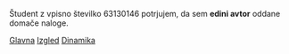 Študent z vpisno številko 63130146 potrjujem, da sem __edini avtor__ oddane domače naloge.

[Glavna](https://rawgit.com/marok39/stroboskop/master/stroboskop.html)
[Izgled](https://rawgit.com/marok39/stroboskop/izgled/stroboskop.html)
[Dinamika](https://rawgit.com/marok39/stroboskop/dinamika/stroboskop.html)